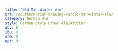 ```yaml
---
title: "Old Man Winter Ale"
url: /southern-tier-brewing-co/old-man-winter-ale/
category: German Ale
style: German-Style Brown Ale/Altbier
abv: 8
ibu: 0
srm: 0
upc: 0
---
```


